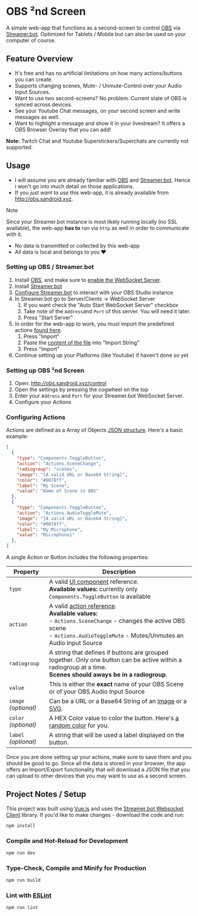 # OBS ²nd Screen

A simple web-app that functions as a second-screen to control [OBS](https://obsproject.com/) via [Streamer.bot](https://streamer.bot/).
Optimized for Tablets / Mobile but can also be used on your computer of course.



## Feature Overview

* It's free and has no artificial limitations on how many actions/buttons you can create.
* Supports changing scenes, Mute- / Unmute-Control over your Audio Input Sources.
* Want to use two second-screens? No problem. Current state of OBS is synced across devices.
* See your Youtube Chat messages, on your second screen and write messages as well.
* Want to highlight a message and show it in your livestream? It offers a OBS Browser Overlay that you can add!



**Note:** Twitch Chat and Youtube Superstickers/Superchats are currently not supported.



## Usage

* I will assume you are already familiar with [OBS](https://obsproject.com/) and [Streamer.bot](https://streamer.bot/). Hence i won't go into much detail on those applications.
* If you *just want to use* this web-app, it is already available from http://obs.sandroid.xyz.



> [!NOTE]
> Since your Streamer.bot instance is most likely running locally (no SSL available),
> the web-app **has to** run via `http` as well in order to communicate with it.
>
> * No data is transmitted or collected by this web-app 
> * All data is local and belongs to you ❤️

### Setting up OBS / Streamer.bot

1. Install [OBS](https://obsproject.com/), and make sure to [enable the WebSocket Server](https://obsproject.com/kb/remote-control-guide).
2. Install [Streamer.bot](https://streamer.bot/)
3. [Configure Streamer.bot](https://docs.streamer.bot/guide/broadcasters/obs-studio) to interact with your OBS Studio instance
4. In Streamer.bot go to Server/Clients → WebSocket Server
   1. If you want check the "Auto Start WebSocket Server" checkbox
   2. Take note of the `Address`and `Port` of this server. You will need it later.
   3. Press "Start Server"
5. In order for the web-app to work, you must import the predefined actions [found here](https://github.com/sandroidmusic/obs-2nd-Screen/blob/main/streamerbot-actions).
   1. Press "Import"
   2. Paste the [content of the file](https://github.com/sandroidmusic/obs-2nd-Screen/blob/main/streamerbot-actions) into "Import String"
   3. Press "Import"
6. Continue setting up your Platforms (like Youtube) if haven't done so yet



### Setting up OBS ²nd Screen

1. Open: http://obs.sandroid.xyz/control 
2. Open the settings by pressing the cogwheel on the top
3. Enter your `Address` and `Port` for your Streamer.bot WebSocket Server.
4. Configure your Actions



### Configuring Actions

Actions are defined as a Array of Objects [JSON structure](https://developer.mozilla.org/en-US/docs/Learn_web_development/Core/Scripting/JSON). Here's a basic example:

```json
[
  {
    "type": "Components.ToggleButton",
    "action": "Actions.SceneChange",
    "radiogroup": "scenes",
    "image": "[A valid URL or Base64 String]",
    "color": "#0078ff",
    "label": "My Scene",
    "value": "Name of Scene in OBS"
  },
  {
    "type": "Components.ToggleButton",
    "action": "Actions.AudioToggleMute",
    "image": "[A valid URL or Base64 String]",
    "color": "#0078ff",
    "label": "My Microphone",
    "value": "Microphone1"
  },
]
```

A single Action or Button includes the following properties:

| Property             | Description                                                  |
| -------------------- | ------------------------------------------------------------ |
| `type`               | A valid [UI component](https://github.com/sandroidmusic/obs-2nd-Screen/blob/main/src/objects/Constants.ts) reference.<br/>**Available values:** currently only `Components.ToggleButton` is available |
| `action`             | A valid [action reference](https://github.com/sandroidmusic/obs-2nd-Screen/blob/main/src/objects/Constants.ts).<br/> **Available values:**<br /> - `Actions.SceneChange` - changes the active OBS scene<br /> - `Actions.AudioToggleMute` - Mutes/Unmutes an Audio Input Source |
| `radiogroup`         | A string that defines if buttons are grouped together. Only one button can be active within a radiogroup at a time.<br/> **Scenes should aways be in a radiogroup**. |
| `value`              | This is either the **exact** name of your OBS Scene or of your OBS Audio Input Source |
| `image` *(optional)* | Can be a URL or a Base64 String of an [Image](https://base64.guru/converter/encode/image) or a [SVG](https://base64.guru/converter/encode/image/svg). |
| `color` *(optional)* | A HEX Color value to color the button. Here's [a random color](https://hue.tools/info?format=hex) for you. |
| `label` *(optional)* | A string that will be used a label displayed on the button.  |



Once you are done setting up your actions, make sure to save them and you should be good to go.
Since all the data is stored in your browser, the app offers an Import/Export functionality that will download a JSON file that you can upload to other devices that you may want to use as a second screen.



## Project Notes / Setup

This project was built using [Vue.js](https://vuejs.org/) and uses the [Streamer.bot Websocket Client](https://streamerbot.github.io/client/) library.
If you'd like to make changes - download the code and run:

```sh
npm install
```

### Compile and Hot-Reload for Development

```sh
npm run dev
```

### Type-Check, Compile and Minify for Production

```sh
npm run build
```

### Lint with [ESLint](https://eslint.org/)

```sh
npm run lint
```
